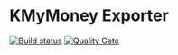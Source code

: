 KMyMoney Exporter
=======================

[![Build status](https://travis-ci.org/bellingard/kmymoney-exporter.svg?branch=master)](https://travis-ci.org/bellingard/kmymoney-exporter) [![Quality Gate](https://sonarcloud.io/api/badges/gate?key=fr.bellingard.kmymoney:kmymoney-exporter)](https://sonarcloud.io/dashboard/index/fr.bellingard.kmymoney:kmymoney-exporter)

